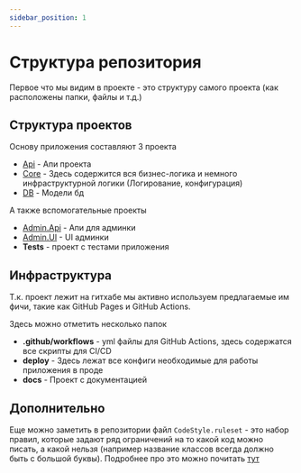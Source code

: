 ```yaml
---
sidebar_position: 1
---
```


# Структура репозитория

Первое что мы видим в проекте - это структуру самого проекта (как расположены папки, файлы и т.д.)

## Структура проектов

Основу приложения составляют 3 проекта
- [Api](api-project) - Апи проекта
- [Core](core-project) - Здесь содержится вся бизнес-логика и немного инфраструктурной логики (Логирование, конфигурация)
- [DB](db-project) - Модели бд

А также вспомогательные проекты
- [Admin.Api](admin-api-project) - Апи для админки
- [Admin.UI](admin-ui-project) - UI админки
- **Tests** - проект с тестами приложения

## Инфраструктура

Т.к. проект лежит на гитхабе мы активно используем предлагаемые им фичи, такие как GitHub Pages и GitHub Actions.

Здесь можно отметить несколько папок

- **.github/workflows** - yml файлы для GitHub Actions, здесь содержатся все скрипты для CI/CD
- **deploy** - Здесь лежат все конфиги необходимые для работы приложения в проде
- **docs** - Проект с документацией

## Дополнительно

Еще можно заметить в репозитории файл `CodeStyle.ruleset` - это набор правил, которые задают ряд ограничений
на то какой код можно писать, а какой нельзя (например название классов всегда должно быть с большой буквы).
Подробнее про это можно почитать [тут](https://github.com/DotNetAnalyzers/StyleCopAnalyzers)
